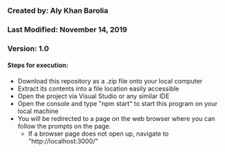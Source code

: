 ### Created by: Aly Khan Barolia
### Last Modified: November 14, 2019
### Version: 1.0

#### Steps for execution:
- Download this repository as a .zip file onto your local computer
- Extract its contents into a file location easily accessible
- Open the project via Visual Studio or any similar IDE
- Open the console and type "npm start" to start this program on your local machine
- You will be redirected to a page on the web browser where you can follow the prompts on the page.
    - If a browser page does not open up, navigate to "http://localhost:3000/"
